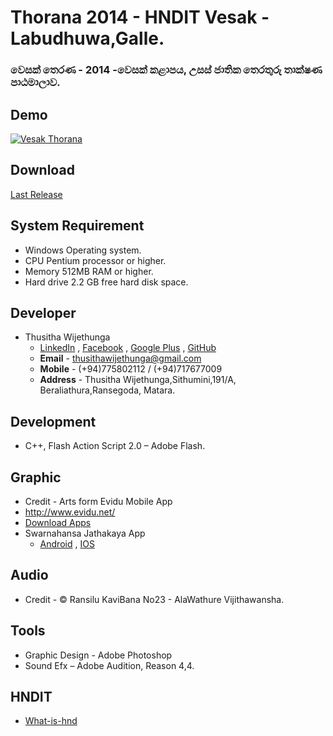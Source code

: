# Thorana 2014 - HNDIT Vesak - Labudhuwa,Galle.
### වෙසක් තෙරණ - 2014 -වෙසක් කළාපය, උසස් ජාතික තෙරතුරු තාක්ෂණ පාඨමාලාව.

## Demo
[![Vesak Thorana](http://img.youtube.com/vi/e3W1oPqOuVU/maxresdefault.jpg)](http://www.youtube.com/watch?v=e3W1oPqOuVU "Vesak Thorana")

## Download
[Last Release](https://github.com/thusithawijethunga/vesak_thorana_2014/archive/0.1.0.zip)  

## System Requirement
* Windows Operating system.
* CPU	Pentium processor or higher.
* Memory	512MB RAM or higher.
* Hard drive	2.2 GB free hard disk space.

## Developer
* 	Thusitha Wijethunga
	* 	[LinkedIn](https://www.linkedin.com/in/thusitha-wijethunga-38445879/) , [Facebook](https://www.facebook.com/mr.thusitha.wijethunga) , [Google Plus](https://plus.google.com/+thusithawijethunga) , [GitHub](https://github.com/thusithawijethunga)
	* 	**Email** - thusithawijethunga@gmail.com
	* 	**Mobile** - (+94)775802112 / (+94)717677009
	* 	**Address** - Thusitha Wijethunga,Sithumini,191/A, Beraliathura,Ransegoda, Matara.

## Development
- C++, Flash Action Script 2.0 – Adobe Flash.

## Graphic
* Credit - Arts form Evidu Mobile App
* 	http://www.evidu.net/
* 	[Download Apps](http://www.evidu.net/web/downloads.php)  
* 	Swarnahansa Jathakaya App
	* 	[Android](https://play.google.com/store/apps/details?id=lk.jathakakatha.swarnahansa&feature=search_result) , [IOS](https://apps.apple.com/lk/app/swarnahansa-jathakaya/id524291351)

## Audio
*  Credit - © Ransilu KaviBana No23 - AlaWathure Vijithawansha.

## Tools
* Graphic Design 	- Adobe Photoshop
* Sound Efx 	– Adobe Audition, Reason 4,4.
	
## HNDIT	
* [What-is-hnd](https://atikegalle.com/blog/post/48/special/what-is-hnd-hnd-)
